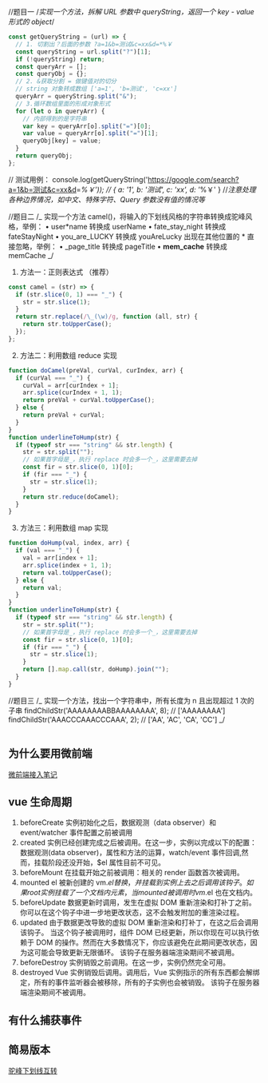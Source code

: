 //题目一
/_实现一个方法，拆解 URL 参数中 queryString，返回一个 key - value 形式的 object_/

```javascript
const getQueryString = (url) => {
  // 1. 切割出？后面的参数 ?a=1&b=测试&c=xx&d=*%￥
  const queryString = url.split("?")[1];
  if (!queryString) return;
  const queryArr = [];
  const queryObj = {};
  // 2. &获取分割 = 做键值对的切分
  // string 对象转成数组 ['a=1', 'b=测试', 'c=xx']
  queryArr = queryString.split("&");
  // 3.循环数组里面的形成对象形式
  for (let o in queryArr) {
    // 内部得到的是字符串
    var key = queryArr[o].split("=")[0];
    var value = queryArr[o].split("=")[1];
    queryObj[key] = value;
  }
  return queryObj;
};
```

// 测试用例：
console.log(getQueryString('<https://google.com/search?a=1&b=测试&c=xx&d>=_%￥')); // { a: '1', b: '测试', c: 'xx', d: '_%￥' }
//_注意处理各种边界情况，如中文、特殊字符、Query 参数没有值的情况等_

//题目二
/_
实现一个方法 camel()，将输入的下划线风格的字符串转换成驼峰风格，举例：
• user*name 转换成 userName
• fate_stay_night 转换成 fateStayNight
• you_are_LUCKY 转换成 youAreLucky
出现在其他位置的 * 直接忽略，举例：
• \_page_title 转换成 pageTitle
• **mem_cache** 转换成 memCache
_/

1. 方法一：正则表达式 （推荐）

```javascript
const camel = (str) => {
  if (str.slice(0, 1) === "_") {
    str = str.slice(1);
  }
  return str.replace(/\_(\w)/g, function (all, str) {
    return str.toUpperCase();
  });
};
```

2. 方法二：利用数组 reduce 实现

```javascript
function doCamel(preVal, curVal, curIndex, arr) {
  if (curVal === "_") {
    curVal = arr[curIndex + 1];
    arr.splice(curIndex + 1, 1);
    return preVal + curVal.toUpperCase();
  } else {
    return preVal + curVal;
  }
}
function underlineToHump(str) {
  if (typeof str === "string" && str.length) {
    str = str.split("");
    // 如果首字母是_，执行 replace 时会多一个_，这里需要去掉
    const fir = str.slice(0, 1)[0];
    if (fir === "_") {
      str = str.slice(1);
    }
    return str.reduce(doCamel);
  }
}
```

3. 方法三：利用数组 map 实现

```javascript
function doHump(val, index, arr) {
  if (val === "_") {
    val = arr[index + 1];
    arr.splice(index + 1, 1);
    return val.toUpperCase();
  } else {
    return val;
  }
}
function underlineToHump(str) {
  if (typeof str === "string" && str.length) {
    str = str.split("");
    // 如果首字母是_，执行 replace 时会多一个_，这里需要去掉
    const fir = str.slice(0, 1)[0];
    if (fir === "_") {
      str = str.slice(1);
    }
    return [].map.call(str, doHump).join("");
  }
}
```

//题目三
/_
实现一个方法，找出一个字符串中，所有长度为 n 且出现超过 1 次的子串
findChildStr('AAAAAAAABBAAAAAAAA', 8); // ['AAAAAAAA']
findChildStr('AAACCCAAACCCAAA', 2); // ['AA', 'AC', 'CA', 'CC']
_/

```javascript

```

## 为什么要用微前端

[微前端接入笔记](../魅族经历/微前端接入笔记.md)

## vue 生命周期

1. beforeCreate
   实例初始化之后，数据观测（data observer）和 event/watcher 事件配置之前被调用
2. created
   实例已经创建完成之后被调用。在这一步，实例以完成以下的配置：数据观测(data observer)，属性和方法的运算，watch/event 事件回调,然而，挂载阶段还没开始，$el 属性目前不可见。
3. beforeMount
   在挂载开始之前被调用：相关的 render 函数首次被调用。
4. mounted
   el 被新创建的 vm.$el 替换，并挂载到实例上去之后调用该钩子。如果 root 实例挂载了一个文档内元素，当 mounted 被调用时 vm.$el 也在文档内。
5. beforeUpdate
   数据更新时调用，发生在虚拟 DOM 重新渲染和打补丁之前。你可以在这个钩子中进一步地更改状态，这不会触发附加的重渲染过程。
6. updated
   由于数据更改导致的虚拟 DOM 重新渲染和打补丁，在这之后会调用该钩子。
   当这个钩子被调用时，组件 DOM 已经更新，所以你现在可以执行依赖于 DOM 的操作。然而在大多数情况下，你应该避免在此期间更改状态，因为这可能会导致更新无限循环。
   该钩子在服务器端渲染期间不被调用。
7. beforeDestroy
   实例销毁之前调用。在这一步，实例仍然完全可用。
8. destroyed
   Vue 实例销毁后调用。调用后，Vue 实例指示的所有东西都会解绑定，所有的事件监听器会被移除，所有的子实例也会被销毁。 该钩子在服务器端渲染期间不被调用。

## 有什么捕获事件

## 简易版本

[驼峰下划线互转](../../函数编程题/驼峰下划线互转.js)
